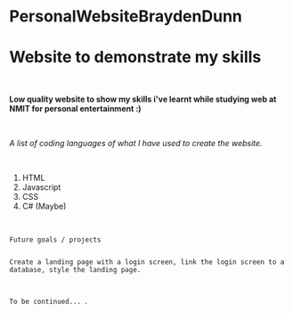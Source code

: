 # PersonalWebsiteBraydenDunn

<h1> Website to demonstrate my skills</h1>
<br>

<p> <strong> Low quality website to show my skills i've learnt while studying web at NMIT for personal entertainment :)</strong> </p>
<br>
<p> <em> A list of coding languages of what I have used to create the website. </em> </p>
<br>

<ol>

<li> HTML </li>
<li> Javascript</li>
<li> CSS </li>
<li> C# (Maybe) </li>

</ol>
<br>

<code> 
Future goals / projects

Create a landing page with a login screen,
link the login screen  to a database,
style the landing page. 

To be continued...
</code>. 